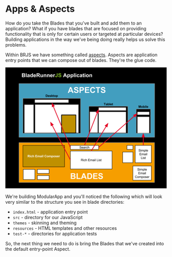 # Apps & Aspects

How do you take the Blades that you've built and add them to an application? What if you have blades that are focused on providing functionality that is only for certain users or targeted at particular devices? Building applications in the way we've being doing really helps us solve this problems.

Within BRJS we have something called [aspects](http://bladerunnerjs.org/docs/concepts/aspects/). Aspects are application entry points that we can compose out of blades. They're the glue code.

![BladeRunnerJS Aspects example](../img/apps-aspects.png)

We're building ModularApp and you'll noticed the following which will look very similar to the structure you see in blade directories:

* `index.html` - application entry point
* `src` - directory for our JavaScript
* `themes` - skinning and theming
* `resources` - HTML templates and other resources
* `test-*` - directories for application tests

So, the next thing we need to do is bring the Blades that we've created into the default entry-point Aspect.
